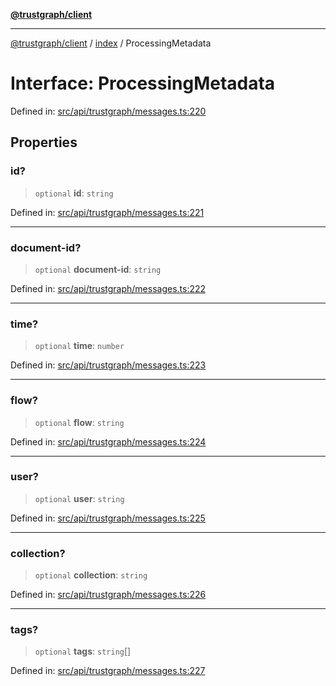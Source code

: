 [**@trustgraph/client**](../../README.md)

***

[@trustgraph/client](../../README.md) / [index](../README.md) / ProcessingMetadata

# Interface: ProcessingMetadata

Defined in: [src/api/trustgraph/messages.ts:220](https://github.com/trustgraph-ai/trustgraph-ts-client/blob/24d0d0886a310c1fecf9e6fc95cd3a24cf32c92e/src/api/trustgraph/messages.ts#L220)

## Properties

### id?

> `optional` **id**: `string`

Defined in: [src/api/trustgraph/messages.ts:221](https://github.com/trustgraph-ai/trustgraph-ts-client/blob/24d0d0886a310c1fecf9e6fc95cd3a24cf32c92e/src/api/trustgraph/messages.ts#L221)

***

### document-id?

> `optional` **document-id**: `string`

Defined in: [src/api/trustgraph/messages.ts:222](https://github.com/trustgraph-ai/trustgraph-ts-client/blob/24d0d0886a310c1fecf9e6fc95cd3a24cf32c92e/src/api/trustgraph/messages.ts#L222)

***

### time?

> `optional` **time**: `number`

Defined in: [src/api/trustgraph/messages.ts:223](https://github.com/trustgraph-ai/trustgraph-ts-client/blob/24d0d0886a310c1fecf9e6fc95cd3a24cf32c92e/src/api/trustgraph/messages.ts#L223)

***

### flow?

> `optional` **flow**: `string`

Defined in: [src/api/trustgraph/messages.ts:224](https://github.com/trustgraph-ai/trustgraph-ts-client/blob/24d0d0886a310c1fecf9e6fc95cd3a24cf32c92e/src/api/trustgraph/messages.ts#L224)

***

### user?

> `optional` **user**: `string`

Defined in: [src/api/trustgraph/messages.ts:225](https://github.com/trustgraph-ai/trustgraph-ts-client/blob/24d0d0886a310c1fecf9e6fc95cd3a24cf32c92e/src/api/trustgraph/messages.ts#L225)

***

### collection?

> `optional` **collection**: `string`

Defined in: [src/api/trustgraph/messages.ts:226](https://github.com/trustgraph-ai/trustgraph-ts-client/blob/24d0d0886a310c1fecf9e6fc95cd3a24cf32c92e/src/api/trustgraph/messages.ts#L226)

***

### tags?

> `optional` **tags**: `string`[]

Defined in: [src/api/trustgraph/messages.ts:227](https://github.com/trustgraph-ai/trustgraph-ts-client/blob/24d0d0886a310c1fecf9e6fc95cd3a24cf32c92e/src/api/trustgraph/messages.ts#L227)
